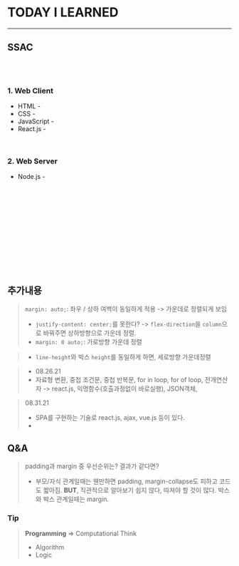 # TODAY I LEARNED

<hr />

## SSAC

<br />

<br />

### 1. Web Client

- HTML -
- CSS -
- JavaScript -
- React.js -

<br />

### 2. Web Server

- Node.js -























<br /><br /><br /><br /><br /><br /><br /><br /><br /><br /><br />

## 추가내용

> `margin: auto;`: 좌우 / 상하 여백이 동일하게 적용 -> 가운데로 정렬되게 보임
>
> - `justify-content: center;`를 못한다? -> `flex-direction`을 `column`으로 바꿔주면 상하방향으로 가운데 정렬.
> - `margin: 0 auto;`: 가로방향 가운데 정렬



> - `line-height`와 박스 `height`를 동일하게 하면, 세로방향 가운데정렬



> - 08.26.21
> - 자료형 변환, 중첩 조건문, 중첩 반복문, for in loop, for of loop, 전개연산자 -> react.js, 익명함수(호출과정없이 바로실행), JSON객체, 



> 08.31.21
>
> - SPA를 구현하는 기술로 react.js, ajax, vue.js 등이 있다.
> - 







## Q&A

> padding과 margin 중 우선순위는? 결과가 같다면?
>
> - 부모/자식 관계일때는 웬만하면 padding, margin-collapse도 피하고 코드도 짧아짐. **BUT**, 직관적으로 알아보기 쉽지 않다, 따져야 할 것이 많다. 박스와 박스 관계일때는 margin.





### Tip

> **Programming** => Computational Think
>
> - Algorithm
> - Logic

